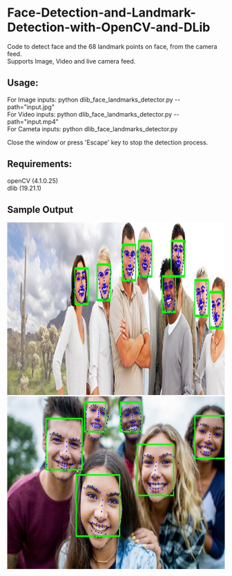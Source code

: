 # Face-Detection-and-Landmark-Detection-with-OpenCV-and-DLib

Code to detect face and the 68 landmark points on face, from the camera feed.  
Supports Image, Video and live camera feed.

## Usage:  
For Image inputs: python dlib_face_landmarks_detector.py --path="input.jpg"  
For Video inputs: python dlib_face_landmarks_detector.py --path="input.mp4"  
For Cameta inputs: python dlib_face_landmarks_detector.py  

Close the window or press 'Escape' key to stop the detection process.  

<!-- File 'shape_predictor_68_face_landmarks.dat' denotes weights file for the landmarks predictor model. -->

## Requirements:  
openCV (4.1.0.25)  
dlib (19.21.1)  

## Sample Output
<img src="/outputs/multi_face_1_output.jpg" width="1000" height="400">  

<img src="/outputs/multi_face_output.jpg" width="700" height="400">

